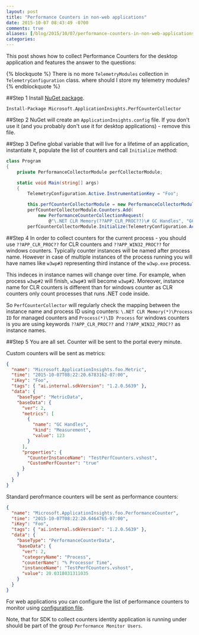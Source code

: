 ```yaml
---
layout: post
title: "Performance Counters in non-web applications"
date: 2015-10-07 08:43:49 -0700
comments: true
aliases: [/blog/2015/10/07/performance-counters-in-non-web-applications/]
categories: 
---
```

This post shows how to collect Performance Counters for the desktop application and features the answer to the questions:

{% blockquote %}
There is no more ``TelemetryModules`` collection in ``TelemetryConfiguration`` class. where should I store my telemetry modules?
{% endblockquote %}

##Step 1
Install [NuGet package](https://www.nuget.org/packages/Microsoft.ApplicationInsights.PerfCounterCollector/1.2.1).

```
Install-Package Microsoft.ApplicationInsights.PerfCounterCollector
```

##Step 2
NuGet will create an ```ApplicationInsights.config``` file. If you don't use it (and you probably don't use it for desktop applications) - remove this file.

##Step 3
Define global variable that will live for a lifetime of an application, instantiate it, populate the list of counters and call ```Initialize``` method:

``` csharp
class Program
{
    private PerformanceCollectorModule perfCollectorModule;

    static void Main(string[] args)
    {
        TelemetryConfiguration.Active.InstrumentationKey = "Foo";

        this.perfCounterCollectorModule = new PerformanceCollectorModule();
        perfCounterCollectorModule.Counters.Add(
			new PerformanceCounterCollectionRequest(
				@"\.NET CLR Memory(??APP_CLR_PROC??)\# GC Handles", "GC Handles"));
        perfCounterCollectorModule.Initialize(TelemetryConfiguration.Active);
```

##Step 4
In order to collect counters for the current process - you should use ```??APP_CLR_PROC??``` for CLR counters and ```??APP_WIN32_PROC??``` for windows counters. Typically counter instances will be named after process name. However in case of multiple instances of the process running you will have names like ```w3wp#3``` representing third instance of the ```w3wp.exe``` process.

This indeces in instance names will change over time. For example, when process ```w3wp#2``` will finish, ```w3wp#3``` will become ```w3wp#2```. Moreover, instance name for CLR counters is different than for windows counter as CLR counters only count processes that runs .NET code inside.

So ```PerfCounterCollector``` will regularly check the mapping between the instance name and process ID using counters: ```\.NET CLR Memory(*)\Process ID``` for managed counters and ```Process(*)\ID Process``` for windows counters is you are using keywords ```??APP_CLR_PROC??``` and ```??APP_WIN32_PROC??``` as instance names. 
 
 
##Step 5
You are all set. Counter will be sent to the portal every minute.

Custom counters will be sent as metrics:

``` json
{
  "name": "Microsoft.ApplicationInsights.foo.Metric",
  "time": "2015-10-07T08:22:20.6783162-07:00",
  "iKey": "Foo",
  "tags": { "ai.internal.sdkVersion": "1.2.0.5639" },
  "data": {
    "baseType": "MetricData",
    "baseData": {
      "ver": 2,
      "metrics": [
        {
          "name": "GC Handles",
          "kind": "Measurement",
          "value": 123
        }
      ],
      "properties": {
        "CounterInstanceName": "TestPerfCounters.vshost",
        "CustomPerfCounter": "true"
      }
    }
  }
}
```

Standard perofrmance counters will be sent as performance counters:

``` json
{
  "name": "Microsoft.ApplicationInsights.foo.PerformanceCounter",
  "time": "2015-10-07T08:22:20.6464765-07:00",
  "iKey": "Foo",
  "tags": { "ai.internal.sdkVersion": "1.2.0.5639" },
  "data": {
    "baseType": "PerformanceCounterData",
    "baseData": {
      "ver": 2,
      "categoryName": "Process",
      "counterName": "% Processor Time",
      "instanceName": "TestPerfCounters.vshost",
      "value": 20.0318031311035
    }
  }
}
``` 

For web applications you can configure the list of performance counters to monitor using [configuration file](https://azure.microsoft.com/documentation/articles/app-insights-configuration-with-applicationinsights-config/).

Note, that for SDK to collect counters identity application is running under should be part of the group ```Performance Monitor Users```.